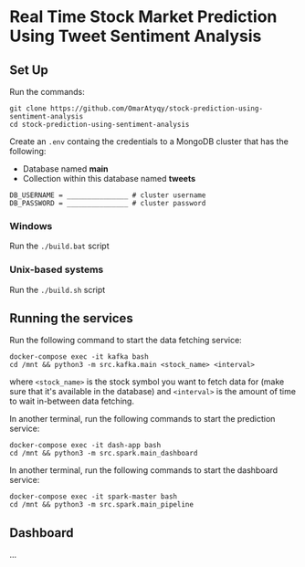 # Real Time Stock Market Prediction Using Tweet Sentiment Analysis

## Set Up

Run the commands:

```
git clone https://github.com/OmarAtyqy/stock-prediction-using-sentiment-analysis
cd stock-prediction-using-sentiment-analysis
```

Create an `.env` containg the credentials to a MongoDB cluster that has the following:

- Database named **main**
- Collection within this database named **tweets**

```
DB_USERNAME = _______________ # cluster username
DB_PASSWORD = _______________ # cluster password
```

### Windows

Run the `./build.bat` script

### Unix-based systems

Run the `./build.sh` script

## Running the services

Run the following command to start the data fetching service:

```
docker-compose exec -it kafka bash
cd /mnt && python3 -m src.kafka.main <stock_name> <interval>
```

where `<stock_name>` is the stock symbol you want to fetch data for (make sure that it's available in the database) and `<interval>` is the amount of time to wait in-between data fetching.

In another terminal, run the following commands to start the prediction service:

```
docker-compose exec -it dash-app bash
cd /mnt && python3 -m src.spark.main_dashboard
```

In another terminal, run the following commands to start the dashboard service:

```
docker-compose exec -it spark-master bash
cd /mnt && python3 -m src.spark.main_pipeline
```

## Dashboard

...
